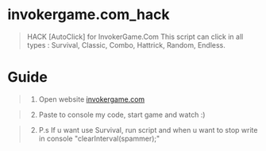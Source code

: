 # invokergame.com_hack
>HACK [AutoClick] for InvokerGame.Com
>This script can click in all types : Survival, Classic, Combo, Hattrick, Random, Endless.

# Guide
> 1. Open website [invokergame.com](https://www.invokergame.com/)

> 2. Paste to console my code, start game and watch :)

> 2. P.s If u want use Survival, run script and when u want to stop write in console "clearInterval(spammer);"

